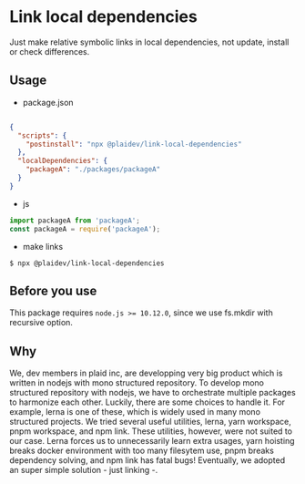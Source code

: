 # Link local dependencies

Just make relative symbolic links in local dependencies, not update, install or check differences.

## Usage

- package.json
```package.json

{
  "scripts": {
    "postinstall": "npx @plaidev/link-local-dependencies"
  },
  "localDependencies": {
    "packageA": "./packages/packageA"
  }
}

```

- js
```ts
import packageA from 'packageA';
const packageA = require('packageA');
```

- make links
```
$ npx @plaidev/link-local-dependencies
```

## Before you use

This package requires `node.js >= 10.12.0`, since we use fs.mkdir with recursive option.

## Why

We, dev members in plaid inc, are developping very big product which is written in nodejs with mono structured repository.
To develop mono structured repository with nodejs, we have to orchestrate multiple packages to harmonize each other. Luckily, there are some choices to handle it. For example, lerna is one of these, which is widely used in many mono structured projects. We tried several useful utilities, lerna, yarn workspace, pnpm workspace, and npm link. These utilities, however, were not suited to our case. Lerna forces us to unnecessarily learn extra usages, yarn hoisting breaks docker environment with too many filesytem use, pnpm breaks dependency solving, and npm link has fatal bugs! Eventually, we adopted an super simple solution - just linking -.
